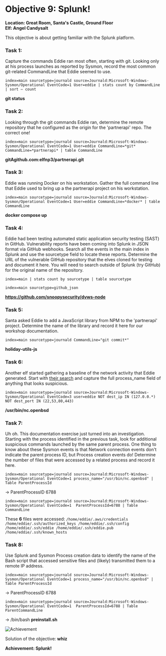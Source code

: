 # Objective 9: Splunk!
**Location: Great Room, Santa's Castle, Ground Floor**  
**Elf: Angel Candysalt**

This objective is about getting familiar with the Splunk platform.
### Task 1:
Capture the commands Eddie ran most often, starting with git. Looking only at his process launches as reported by Sysmon, record the most common git-related CommandLine that Eddie seemed to use.
```
index=main sourcetype=journald source=Journald:Microsoft-Windows-Sysmon/Operational EventCode=1 User=eddie | stats count by CommandLine | sort – count
```
**git status**

### Task 2:
Looking through the git commands Eddie ran, determine the remote repository that he configured as the origin for the 'partnerapi' repo. The correct one!
```
index=main sourcetype=journald source=Journald:Microsoft-Windows-Sysmon/Operational EventCode=1 User=eddie CommandLine=*git* CommandLine=*partnerapi* | table CommandLine
```
**git&#65;github.com:elfnp3/partnerapi.git**

### Task 3:
Eddie was running Docker on his workstation. Gather the full command line that Eddie used to bring up a the partnerapi project on his workstation.
```
index=main sourcetype=journald source=Journald:Microsoft-Windows-Sysmon/Operational EventCode=1 User=eddie CommandLine=*docker* | table CommandLine
```
**docker compose up**

### Task 4:
Eddie had been testing automated static application security testing (SAST) in GitHub. Vulnerability reports have been coming into Splunk in JSON format via GitHub webhooks. Search all the events in the main index in Splunk and use the sourcetype field to locate these reports. Determine the URL of the vulnerable GitHub repository that the elves cloned for testing and document it here. You will need to search outside of Splunk (try GitHub) for the original name of the repository.
```
index=main | stats count by sourcetype | table sourcetype

index=main sourcetype=github_json
```
**https://github.com/snoopysecurity/dvws-node**

  

### Task 5:
Santa asked Eddie to add a JavaScript library from NPM to the 'partnerapi' project. Determine the name of the library and record it here for our workshop documentation.
```
index=main sourcetype=journald CommandLine="git commit*"
```
  **holiday-utils-js**

  

### Task 6:
Another elf started gathering a baseline of the network activity that Eddie generated. Start with [their search](https://hhc21.bossworkshops.io/en-US/app/SA-hhc/search?q=search%20index%3Dmain%20sourcetype%3Djournald%20source%3DJournald%3AMicrosoft-Windows-Sysmon%2FOperational%20EventCode%3D3%20user%3Deddie%20NOT%20dest_ip%20IN%20(127.0.0.*)%20NOT%20dest_port%20IN%20(22%2C53%2C80%2C443)%20%0A%7C%20stats%20count%20by%20dest_ip%20dest_port&display.page.search.mode=smart&dispatch.sample_ratio=1&workload_pool=&earliest=0&latest=now) and capture the full process_name field of anything that looks suspicious.
```
index=main sourcetype=journald source=Journald:Microsoft-Windows-Sysmon/Operational EventCode=3 user=eddie NOT dest_ip IN (127.0.0.*) NOT dest_port IN (22,53,80,443)
```
  **/usr/bin/nc.openbsd**

  

### Task 7:
Uh oh. This documentation exercise just turned into an investigation. Starting with the process identified in the previous task, look for additional suspicious commands launched by the same parent process. One thing to know about these Sysmon events is that Network connection events don't indicate the parent process ID, but Process creation events do! Determine the number of files that were accessed by a related process and record it here.
```
index=main sourcetype=journald source=Journald:Microsoft-Windows-Sysmon/Operational EventCode=1 process_name="/usr/bin/nc.openbsd" | Table ParentProcessId
```
→ ParentProcessID 6788

```
index=main sourcetype=journald source=Journald:Microsoft-Windows-Sysmon/Operational EventCode=1  ParentProcessId=6788 | Table CommandLine
```
These **6** files were accessed:
```/home/eddie/.aws/credentials /home/eddie/.ssh/authorized_keys /home/eddie/.ssh/config /home/eddie/.ssh/eddie /home/eddie/.ssh/eddie.pub /home/eddie/.ssh/known_hosts```

### Task 8:
Use Splunk and Sysmon Process creation data to identify the name of the Bash script that accessed sensitive files and (likely) transmitted them to a remote IP address.
```
index=main sourcetype=journald source=Journald:Microsoft-Windows-Sysmon/Operational EventCode=1 process_name="/usr/bin/nc.openbsd" | Table ParentProcessId
```
→ ParentProcessID 6788

```
index=main sourcetype=journald source=Journald:Microsoft-Windows-Sysmon/Operational EventCode=1  ParentProcessId=6788 | Table ParentCommandLine
```
→ /bin/bash **preinstall.sh**

![Achievement](https://github.com/joergschwarzwaelder/hhc2021/blob/master/Objective-9/achievement.png)

Solution of the objective: **whiz**

**Achievement: Splunk!**
